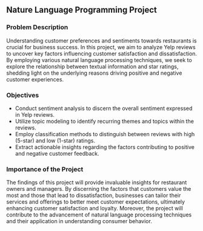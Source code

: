 ## Nature Language Programming Project

### Problem Description
Understanding customer preferences and sentiments towards restaurants is crucial for business success. In this project, we aim to analyze Yelp reviews to uncover key factors influencing customer satisfaction and dissatisfaction. By employing various natural language processing techniques, we seek to explore the relationship between textual information and star ratings, shedding light on the underlying reasons driving positive and negative customer experiences.

### Objectives
- Conduct sentiment analysis to discern the overall sentiment expressed in Yelp reviews.
- Utilize topic modeling to identify recurring themes and topics within the reviews.
- Employ classification methods to distinguish between reviews with high (5-star) and low (1-star) ratings.
- Extract actionable insights regarding the factors contributing to positive and negative customer feedback.

### Importance of the Project
The findings of this project will provide invaluable insights for restaurant owners and managers. By discerning the factors that customers value the most and those that lead to dissatisfaction, businesses can tailor their services and offerings to better meet customer expectations, ultimately enhancing customer satisfaction and loyalty. Moreover, the project will contribute to the advancement of natural language processing techniques and their application in understanding consumer behavior.

